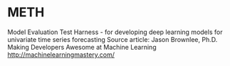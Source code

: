 # METH
Model Evaluation Test Harness - for developing deep learning models for univariate time series forecasting
Source article: Jason Brownlee, Ph.D.
Making Developers Awesome at Machine Learning
http://machinelearningmastery.com/
